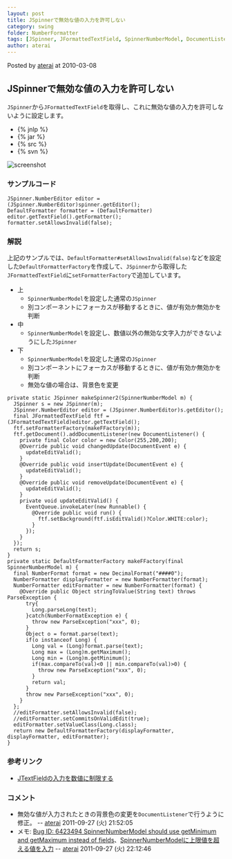 ```yaml
---
layout: post
title: JSpinnerで無効な値の入力を許可しない
category: swing
folder: NumberFormatter
tags: [JSpinner, JFormattedTextField, SpinnerNumberModel, DocumentListener, NumberFormatter]
author: aterai
---
```


Posted by [aterai](http://terai.xrea.jp/aterai.html) at 2010-03-08

## JSpinnerで無効な値の入力を許可しない
`JSpinner`から`JFormattedTextField`を取得し、これに無効な値の入力を許可しないように設定します。

- {% jnlp %}
- {% jar %}
- {% src %}
- {% svn %}

<!-- dummy comment line for breaking list -->

![screenshot](http://lh5.ggpht.com/_9Z4BYR88imo/TQTQg6Td8tI/AAAAAAAAAfs/u5mXLfk3k64/s800/NumberFormatter.png)

### サンプルコード
<pre class="prettyprint"><code>JSpinner.NumberEditor editor = (JSpinner.NumberEditor)spinner.getEditor();
DefaultFormatter formatter = (DefaultFormatter) editor.getTextField().getFormatter();
formatter.setAllowsInvalid(false);
</code></pre>

### 解説
上記のサンプルでは、`DefaultFormatter#setAllowsInvalid(false)`などを設定した`DefaultFormatterFactory`を作成して、`JSpinner`から取得した`JFormattedTextField`に`setFormatterFactory`で追加しています。

- 上
    - `SpinnerNumberModel`を設定した通常の`JSpinner`
    - 別コンポーネントにフォーカスが移動するときに、値が有効か無効かを判断
- 中
    - `SpinnerNumberModel`を設定し、数値以外の無効な文字入力ができないようにした`JSpinner`
- 下
    - `SpinnerNumberModel`を設定した通常の`JSpinner`
    - 別コンポーネントにフォーカスが移動するときに、値が有効か無効かを判断
    - 無効な値の場合は、背景色を変更

<!-- dummy comment line for breaking list -->

<pre class="prettyprint"><code>private static JSpinner makeSpinner2(SpinnerNumberModel m) {
  JSpinner s = new JSpinner(m);
  JSpinner.NumberEditor editor = (JSpinner.NumberEditor)s.getEditor();
  final JFormattedTextField ftf = (JFormattedTextField)editor.getTextField();
  ftf.setFormatterFactory(makeFFactory(m));
  ftf.getDocument().addDocumentListener(new DocumentListener() {
    private final Color color = new Color(255,200,200);
    @Override public void changedUpdate(DocumentEvent e) {
      updateEditValid();
    }
    @Override public void insertUpdate(DocumentEvent e) {
      updateEditValid();
    }
    @Override public void removeUpdate(DocumentEvent e) {
      updateEditValid();
    }
    private void updateEditValid() {
      EventQueue.invokeLater(new Runnable() {
        @Override public void run() {
          ftf.setBackground(ftf.isEditValid()?Color.WHITE:color);
        }
      });
    }
  });
  return s;
}
private static DefaultFormatterFactory makeFFactory(final SpinnerNumberModel m) {
  final NumberFormat format = new DecimalFormat("####0");
  NumberFormatter displayFormatter = new NumberFormatter(format);
  NumberFormatter editFormatter = new NumberFormatter(format) {
    @Override public Object stringToValue(String text) throws ParseException {
      try{
        Long.parseLong(text);
      }catch(NumberFormatException e) {
        throw new ParseException("xxx", 0);
      }
      Object o = format.parse(text);
      if(o instanceof Long) {
        Long val = (Long)format.parse(text);
        Long max = (Long)m.getMaximum();
        Long min = (Long)m.getMinimum();
        if(max.compareTo(val)&lt;0 || min.compareTo(val)&gt;0) {
          throw new ParseException("xxx", 0);
        }
        return val;
      }
      throw new ParseException("xxx", 0);
    }
  };
  //editFormatter.setAllowsInvalid(false);
  //editFormatter.setCommitsOnValidEdit(true);
  editFormatter.setValueClass(Long.class);
  return new DefaultFormatterFactory(displayFormatter, displayFormatter, editFormatter);
}
</code></pre>

### 参考リンク
- [JTextFieldの入力を数値に制限する](http://terai.xrea.jp/Swing/NumericTextField.html)

<!-- dummy comment line for breaking list -->

### コメント
- 無効な値が入力されたときの背景色の変更を`DocumentListener`で行うように修正。 -- [aterai](http://terai.xrea.jp/aterai.html) 2011-09-27 (火) 21:52:05
- メモ: [Bug ID: 6423494 SpinnerNumberModel should use getMinimum and getMaximum instead of fields](http://bugs.sun.com/bugdatabase/view_bug.do?bug_id=6423494)、[SpinnerNumberModelに上限値を超える値を入力](http://terai.xrea.jp/Swing/SpinnerNumberModel.html) -- [aterai](http://terai.xrea.jp/aterai.html) 2011-09-27 (火) 22:12:46

<!-- dummy comment line for breaking list -->


